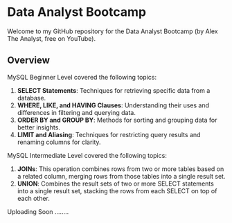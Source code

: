 # Data Analyst Bootcamp
Welcome to my GitHub repository for the Data Analyst Bootcamp (by Alex The Analyst, free on YouTube).
## Overview

MySQL Beginner Level covered the following topics:

1. **SELECT Statements**: Techniques for retrieving specific data from a database.
2. **WHERE, LIKE, and HAVING Clauses**: Understanding their uses and differences in filtering and querying data.
3. **ORDER BY and GROUP BY**: Methods for sorting and grouping data for better insights.
4. **LIMIT and Aliasing**: Techniques for restricting query results and renaming columns for clarity.

MySQL Intermediate Level covered the following topics:
1. **JOINs**: This operation combines rows from two or more tables based on a related column, merging rows from those tables into a single result set.
2. **UNION**: Combines the result sets of two or more SELECT statements into a single result set, stacking the rows from each SELECT on top of each other.

Uploading Soon ........

